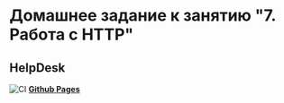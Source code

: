 # Домашнее задание к занятию "7. Работа с HTTP"
## HelpDesk

![CI](https://github.com/irinarinch/helpdesk-frontend/actions/workflows/web.yml/badge.svg) **[Github Pages](https://irinarinch.github.io/helpdesk-frontend/)** 